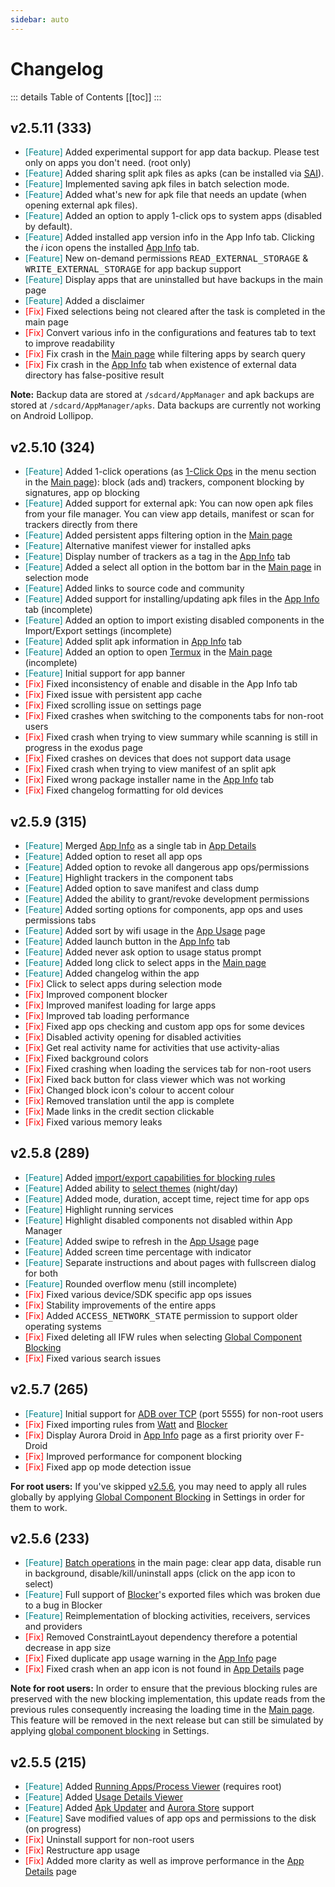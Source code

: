 ```yaml
---
sidebar: auto
---
```

# Changelog

::: details Table of Contents
[[toc]]
:::

## v2.5.11 (333)
- <font color="#09868B">[Feature]</font> Added experimental support for app data backup. Please test only on apps you don't need. (root only)
- <font color="#09868B">[Feature]</font> Added sharing split apk files as apks (can be installed via [SAI][8]).
- <font color="#09868B">[Feature]</font> Implemented saving apk files in batch selection mode.
- <font color="#09868B">[Feature]</font> Added what's new for apk file that needs an update (when opening external apk files).
- <font color="#09868B">[Feature]</font> Added an option to apply 1-click ops to system apps (disabled by default).
- <font color="#09868B">[Feature]</font> Added installed app version info in the App Info tab. Clicking the _i_ icon opens the installed [App Info][4] tab.
- <font color="#09868B">[Feature]</font> New on-demand permissions <tt>READ_EXTERNAL_STORAGE</tt> & <tt>WRITE_EXTERNAL_STORAGE</tt> for app backup support
- <font color="#09868B">[Feature]</font> Display apps that are uninstalled but have backups in the main page
- <font color="#09868B">[Feature]</font> Added a disclaimer
- <font color="red">[Fix]</font> Fixed selections being not cleared after the task is completed in the main page
- <font color="red">[Fix]</font> Convert various info in the configurations and features tab to text to improve readability
- <font color="red">[Fix]</font> Fix crash in the [Main page][7] while filtering apps by search query
- <font color="red">[Fix]</font> Fix crash in the [App Info][4] tab when existence of external data directory has false-positive result

**Note:** Backup data are stored at `/sdcard/AppManager` and apk backups are stored at `/sdcard/AppManager/apks`. Data backups are currently not working on Android Lollipop.

## v2.5.10 (324)
- <font color="#09868B">[Feature]</font> Added 1-click operations (as [1-Click Ops](./guide/one-click-ops-page.md) in the menu section in the [Main page][7]): block (ads and) trackers, component blocking by signatures, app op blocking
- <font color="#09868B">[Feature]</font> Added support for external apk: You can now open apk files from your file manager. You can view app details, manifest or scan for trackers directly from there
- <font color="#09868B">[Feature]</font> Added persistent apps filtering option in the [Main page][7]
- <font color="#09868B">[Feature]</font> Alternative manifest viewer for installed apks
- <font color="#09868B">[Feature]</font> Display number of trackers as a tag in the [App Info][4] tab
- <font color="#09868B">[Feature]</font> Added a select all option in the bottom bar in the [Main page][7] in selection mode
- <font color="#09868B">[Feature]</font> Added links to source code and community
- <font color="#09868B">[Feature]</font> Added support for installing/updating apk files in the [App Info][4] tab (incomplete)
- <font color="#09868B">[Feature]</font> Added an option to import existing disabled components in the Import/Export settings (incomplete)
- <font color="#09868B">[Feature]</font> Added split apk information in [App Info][4] tab
- <font color="#09868B">[Feature]</font> Added an option to open [Termux](./guide/main-page.md#termux) in the [Main page][7] (incomplete)
- <font color="#09868B">[Feature]</font> Initial support for app banner
- <font color="red">[Fix]</font> Fixed inconsistency of enable and disable in the App Info tab
- <font color="red">[Fix]</font> Fixed issue with persistent app cache
- <font color="red">[Fix]</font> Fixed scrolling issue on settings page
- <font color="red">[Fix]</font> Fixed crashes when switching to the components tabs for non-root users
- <font color="red">[Fix]</font> Fixed crash when trying to view summary while scanning is still in progress in the exodus page
- <font color="red">[Fix]</font> Fixed crashes on devices that does not support data usage
- <font color="red">[Fix]</font> Fixed crash when trying to view manifest of an split apk
- <font color="red">[Fix]</font> Fixed wrong package installer name in the [App Info][4] tab
- <font color="red">[Fix]</font> Fixed changelog formatting for old devices

## v2.5.9 (315)
- <font color="#09868B">[Feature]</font> Merged [App Info][4] as a single tab in [App Details][1]
- <font color="#09868B">[Feature]</font> Added option to reset all app ops
- <font color="#09868B">[Feature]</font> Added option to revoke all dangerous app ops/permissions
- <font color="#09868B">[Feature]</font> Highlight trackers in the component tabs
- <font color="#09868B">[Feature]</font> Added option to save manifest and class dump
- <font color="#09868B">[Feature]</font> Added the ability to grant/revoke development permissions
- <font color="#09868B">[Feature]</font> Added sorting options for components, app ops and uses permissions tabs
- <font color="#09868B">[Feature]</font> Added sort by wifi usage in the [App Usage][6] page
- <font color="#09868B">[Feature]</font> Added launch button in the [App Info][4] tab
- <font color="#09868B">[Feature]</font> Added never ask option to usage status prompt
- <font color="#09868B">[Feature]</font> Added long click to select apps in the [Main page][7]
- <font color="#09868B">[Feature]</font> Added changelog within the app
- <font color="red">[Fix]</font> Click to select apps during selection mode
- <font color="red">[Fix]</font> Improved component blocker
- <font color="red">[Fix]</font> Improved manifest loading for large apps
- <font color="red">[Fix]</font> Improved tab loading performance
- <font color="red">[Fix]</font> Fixed app ops checking and custom app ops for some devices
- <font color="red">[Fix]</font> Disabled activity opening for disabled activities
- <font color="red">[Fix]</font> Get real activity name for activities that use activity-alias
- <font color="red">[Fix]</font> Fixed background colors
- <font color="red">[Fix]</font> Fixed crashing when loading the services tab for non-root users
- <font color="red">[Fix]</font> Fixed back button for class viewer which was not working
- <font color="red">[Fix]</font> Changed block icon's colour to accent colour
- <font color="red">[Fix]</font> Removed translation until the app is complete
- <font color="red">[Fix]</font> Made links in the credit section clickable
- <font color="red">[Fix]</font> Fixed various memory leaks

## v2.5.8 (289)
- <font color="#09868B">[Feature]</font> Added [import/export capabilities for blocking rules](./guide/settings-page.md#import-export-blocking-rules)
- <font color="#09868B">[Feature]</font> Added ability to [select themes](./guide/settings-page.html#app-theme) (night/day)
- <font color="#09868B">[Feature]</font> Added mode, duration, accept time, reject time for app ops
- <font color="#09868B">[Feature]</font> Highlight running services
- <font color="#09868B">[Feature]</font> Highlight disabled components not disabled within App Manager
- <font color="#09868B">[Feature]</font> Added swipe to refresh in the [App Usage][6] page
- <font color="#09868B">[Feature]</font> Added screen time percentage with indicator
- <font color="#09868B">[Feature]</font> Separate instructions and about pages with fullscreen dialog for both
- <font color="#09868B">[Feature]</font> Rounded overflow menu (still incomplete)
- <font color="red">[Fix]</font> Fixed various device/SDK specific app ops issues
- <font color="red">[Fix]</font> Stability improvements of the entire apps
- <font color="red">[Fix]</font> Added <tt>ACCESS_NETWORK_STATE</tt> permission to support older operating systems
- <font color="red">[Fix]</font> Fixed deleting all IFW rules when selecting [Global Component Blocking][5]
- <font color="red">[Fix]</font> Fixed various search issues

## v2.5.7 (265)
- <font color="#09868B">[Feature]</font> Initial support for [ADB over TCP](./guide/adb-over-tcp.md) (port 5555) for non-root users
- <font color="red">[Fix]</font> Fixed importing rules from [Watt][2] and [Blocker][3]
- <font color="red">[Fix]</font> Display Aurora Droid in [App Info][4] page as a first priority over F-Droid
- <font color="red">[Fix]</font> Improved performance for component blocking
- <font color="red">[Fix]</font> Fixed app op mode detection issue

**For root users:** If you've skipped [v2.5.6](#v2-5-6-233), you may need to apply all rules globally by applying [Global Component Blocking][5] in Settings in order for them to work.

## v2.5.6 (233)
- <font color="#09868B">[Feature]</font> [Batch operations](./guide/main-page.md#batch-operations) in the main page: clear app data, disable run in background, disable/kill/uninstall apps (click on the app icon to select)
- <font color="#09868B">[Feature]</font> Full support of [Blocker][3]'s exported files which was broken due to a bug in Blocker
- <font color="#09868B">[Feature]</font> Reimplementation of blocking activities, receivers, services and providers
- <font color="red">[Fix]</font> Removed ConstraintLayout dependency therefore a potential decrease in app size
- <font color="red">[Fix]</font> Fixed duplicate app usage warning in the [App Info][4] page
- <font color="red">[Fix]</font> Fixed crash when an app icon is not found in [App Details][1] page

**Note for root users:** In order to ensure that the previous blocking rules are preserved with the new blocking implementation, this update reads from the previous rules consequently increasing the loading time in the [Main page][7]. This feature will be removed in the next release but can still be simulated by applying [global component blocking][5] in Settings.

## v2.5.5 (215)
- <font color="#09868B">[Feature]</font> Added [Running Apps/Process Viewer](./guide/main-page.md#running-apps) (requires root)
- <font color="#09868B">[Feature]</font> Added [Usage Details Viewer][6]
- <font color="#09868B">[Feature]</font> Added [Apk Updater](./guide/main-page.md#apk-updater) and [Aurora Store](./guide/app-details-page.md#actions-in-app-info-tab) support
- <font color="#09868B">[Feature]</font> Save modified values of app ops and permissions to the disk (on progress)
- <font color="red">[Fix]</font> Uninstall support for non-root users
- <font color="red">[Fix]</font> Restructure app usage
- <font color="red">[Fix]</font> Added more clarity as well as improve performance in the [App Details][1] page

[1]: ./guide/app-details-page.md
[2]: https://github.com/tuyafeng/Watt
[3]: https://github.com/lihenggui/blocker
[4]: ./guide/app-details-page.md#app-info-tab
[5]: ./guide/settings-page.md#global-component-blocking
[6]: ./guide/main-page.md#app-usage
[7]: ./guide/main-page.md
[8]: https://github.com/Aefyr/SAI
